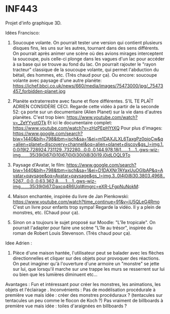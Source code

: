 # INF443
Projet d'info graphique 3D. 

Idées Francisco:

1) Soucoupe volante. On pourrait tester une version qui contient plusieurs disques fins, les uns sur les autres, tournant dans des sens différents. On pourrait après animer une scène où des avions mirages interceptent la soucoupe, puis celle-ci plonge dans les vagues d'un lac pour accéder à sa base qui se trouve au fond du lac. On pourrait rajouter le "rayon tracteur" classique de la soucoupe volante, qui permet l'abduction du bétail, des hommes, etc. (Très chaud pour ça). Ou encore: soucoupe volante avec paysage d'une autre planète: https://ichef.bbci.co.uk/news/660/media/images/75473000/jpg/_75473457_forbidden-planet.jpg

2) Planète extraterrestre avec faune et flore différentes. S'IL TE PLAÎT ADRIEN CONSIDÈRE CECI. Regarde cette vidéo à partir de la seconde 52: ça porte sur un documentaire (Alien Planet) sur la vie dans d'autres planètes. C'est trop bien: https://www.youtube.com/watch?v=_ZeYYyotOTk Et ici le documentaire complet: https://www.youtube.com/watch?v=zHzPEpHYtXQ
Pour plus d'images: 
https://www.google.com/search?biw=1440&bih=798&tbm=isch&sa=1&ei=m1DAXJLXL6TaxgPz0pioCw&q=alien+planet+discovery+channel&oq=alien+planet+discov&gs_l=img.1.0.0i19l2.728924.731129..732280...0.0..0.144.978.18j1......1....1..gws-wiz-img.......35i39j0i67j0i10i67j0j0i30j0i8i30i19.j0idLOQL9To

3) Paysage d'Avatar, le film: 
https://www.google.com/search?biw=1440&bih=798&tbm=isch&sa=1&ei=D1DAXNr7AYaxUuOGlbAP&q=Avatar+paysage&oq=Avatar+paysage&gs_l=img.3..0l4j0i8i30.3803.4968..5267...0.0..0.63.362.8......1....1..gws-wiz-img.......35i39j0i67.Daxcq4R6UqI#imgrc=eXR-LFgpNuNokM:

4) Maison enchantée, inspirée du livre de Jan Pienkowski: https://www.youtube.com/watch?time_continue=91&v=iU5QLeG4Rmo C'est un livre pour enfants trop sympa! Regarde la vidéo. Il y a plein de monstres, etc. (Chaud pour ça). 

5) Sinon on a toujours le sujet proposé sur Moodle: "L'île tropicale". On pourrait l'adapter pour faire une scène "L'île au trésor", inspirée du roman de Robert Louis Stevenson. (Très chaud pour ça). 


Idee Adrien :

1) Pièce d'une maison hantée, l'utilisateur peut se balader avec les flèches directionnelles et cliquer sur des objets pour provoquer des réactions. On peut imaginer qu'à l'ouverture d'une armoire un "monstre" se jette sur lui, que lorsqu'il marche sur une trappe les murs se resserrent sur lui ou bien que les lumières diminuent etc...

Avantages : Fun et intéressant pour créer les monstres, les animations, les objets et l'éclairage
.
Inconvénients : Pas de modélisation procédurale à première vue mais idée : créer des monstres procéduraux ? (tentacules sur tentacules un peu comme le flocon de Koch ?)
	      Pas vraiment de billboards à première vue mais idée : toiles d'araignées en billboards ?

